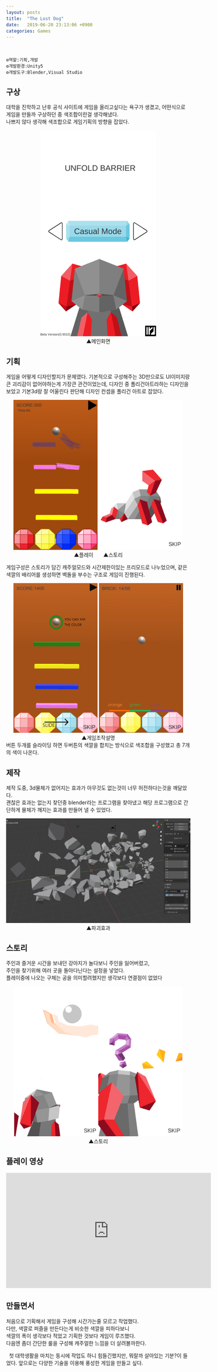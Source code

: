 ```yaml
---
layout: posts
title:  "The Lost Dog"
date:   2019-06-20 23:13:06 +0900
categories: Games
---
```

<br>

    ⚙️역할:기획,개발
    ⚙️개발환경:Unity5
    ⚙️개발도구:Blender,Visual Studio

구상
---
대학을 진학하고 난후 공식 사이트에 게임을 올리고싶다는 욕구가 생겼고, 어떤식으로 게임을 만들까 구상하던 중 색조합이란걸 생각해냈다.  
나쁘지 않다 생각해 색조합으로 게임기획의 방향을 잡았다.


<center><img src="\assets\images\LostDog_main.png" alt="LostDog_main" style="zoom:55%;" /></center>

<center><figcaption>▲메인화면</figcaption></center>  

기획
---
게임을 어떻게 디자인할지가 문제였다. 기본적으로 구성해주는 3D만으로도 UI이미지랑 큰 괴리감이 없어야하는게 가장큰 관건이었는데, 디자인 중 폴리건아트라하는 디자인을 보았고 기본3d랑 잘 어울린다 판단해 디자인 컨셉을 폴리건 아트로 잡았다.

<center><img src="\assets\images\LostDog_play.jpg" alt="LostDog_play" style="zoom:40%;" />
<img src="\assets\images\lost_story1.png" alt="lost_story1" style="zoom:40%;" />
</center>
<center><figcaption>▲플레이 &nbsp;&nbsp;&nbsp;&nbsp;&nbsp;&nbsp;▲스토리</figcaption></center>

게임구성은 스토리가 담긴 캐주얼모드와 시간제한이있는 프리모드로 나누었으며,
같은 색깔의 배리어를 생성하면 벽돌을 부수는 구조로  게임이 진행된다.  
<center><img src="\assets\images\howtoplay1.png" alt="howtoplay1" style="zoom:40%;" />
<img src="\assets\images\howtoplay2.png" alt="howtoplay2" style="zoom:40%;" /></center>
<center><figcaption>▲게임조작설명</figcaption></center>
버튼 두개를 슬라이딩 하면  두버튼의 색깔을 합치는 방식으로 색조합을 구성했고
총 7개의 색이 나온다.  


제작
---
제작 도중, 3d물체가 없어지는 효과가 아무것도 없는것이 너무 허전하다는것을 깨달았다.  
괜찮은 효과는 없는지 찾던중 blender라는 프로그램을 찾아냈고 해당 프로그램으로 간단하게 물체가 깨지는 효과를 만들어 낼 수 있었다.  

<img src="\assets\images\blender.PNG" alt="blender" style="zoom:50%;" />  
<center><figcaption>▲파괴효과</figcaption></center>


스토리
---
주인과 즐거운 시간을 보내던 강아지가 놀다보니 주인을 잃어버렸고,  
주인을 찾기위해 여러 곳을 돌아다닌다는 설정을 넣었다.  
플레이중에 나오는 구체는 공을 의미할려했지만 생각보다 연결점이 없었다

<center><img src="\assets\images\story3.png" alt="story3" style="zoom:40%;" /><img src="\assets\images\lost_story2.png" alt="lost_story2" style="zoom:40%;" />
</center>

<center><figcaption>▲스토리</figcaption></center>

플레이 영상
---
<iframe width="560" height="315" src="https://www.youtube.com/embed/BXyJlmAFsTE" frameborder="0" allow="accelerometer; autoplay; encrypted-media; gyroscope; picture-in-picture" allowfullscreen></iframe>  

만들면서
---
처음으로 기획해서 게임을 구성해 시간가는줄 모르고 작업했다.  
다만, 색깔로 퍼즐을 만든다는게 비슷한 색깔을 피하다보니  
색깔의 폭이 생각보다 적었고 기획한 것보다 게임이 루즈했다.  
다음엔 좀더 간단한 룰을 구성해 캐주얼한 느낌을 더 살려볼까한다.  

&nbsp; 첫 대학생활을 마치는 동시에 작업도 하니 힘들긴했지만, 뭐랄까 살아있는 기분?이 들었다. 앞으로는 다양한 기술을 이용해 풍성한 게임을 만들고 싶다.

